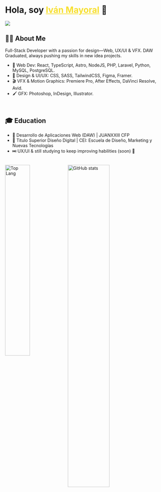 <div align="center">
  <h1 align="left" >Hola, soy <a style="color:#f7df2e;" href="https://www.linkedin.com/in/iv%C3%A1n-mayoral-8288a1331/">Iván Mayoral</a> 👋</h1>
</div>
<img src="https://github.com/user-attachments/assets/81575bfd-f252-438e-9920-8a91f4cacae3">

## 🙋‍♂️ About Me

Full-Stack Developer with a passion for design—Web, UX/UI & VFX. 
DAW Graduated, always pushing my skills in new idea projects.

- 🚀 Web Dev: React, TypeScript, Astro, NodeJS, PHP, Laravel, Python, MySQL, PostgreSQL.
- 🎨 Design & UI/UX: CSS, SASS, TailwindCSS, Figma, Framer.
- 🎬 VFX & Motion Graphics: Premiere Pro, After Effects, DaVinci Resolve, Avid.
- 🖌️ GFX: Photoshop, InDesign, Illustrator.

<br>

## 🎓 Education 

- 📖 Desarrollo de Aplicaciones Web (DAW) | JUANXXIII CFP
- 📘 Titulo Superior Diseño Digital | CEI: Escuela de Diseño, Marketing y Nuevas Tecnologías
- ⏭️ UX/UI & still studying to keep improving habilities (soon) 🌟
<br>

<img alt="Top Lang" width="40%"  align="left" src="https://github-readme-stats.vercel.app/api/top-langs/?username=ivanmayoraldev&layout=compact&theme=dracula">
<img alt="GitHub stats" width="52%"  align="left" src="https://github-readme-stats.vercel.app/api?username=ivanmayoraldev&show_icons=true&theme=dracula">

